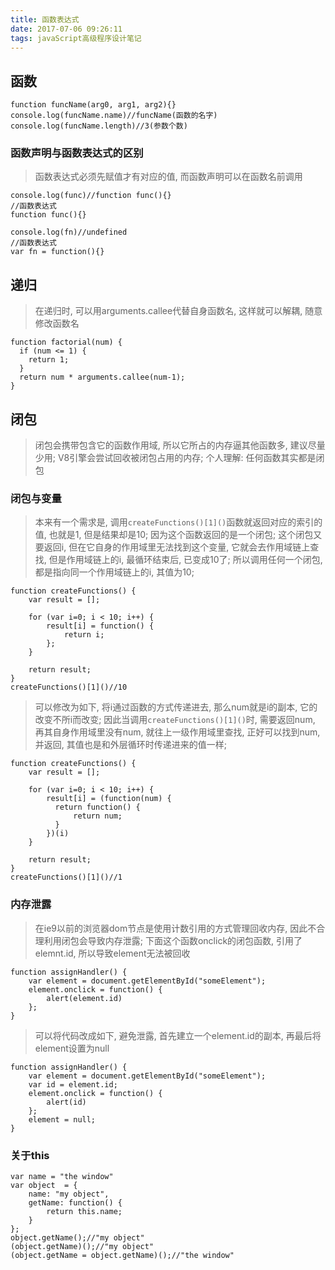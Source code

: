 ```yaml
---
title: 函数表达式
date: 2017-07-06 09:26:11
tags: javaScript高级程序设计笔记
---
```

## 函数
```
function funcName(arg0, arg1, arg2){}
console.log(funcName.name)//funcName(函数的名字)
console.log(funcName.length)//3(参数个数)
```
### 函数声明与函数表达式的区别
>函数表达式必须先赋值才有对应的值, 而函数声明可以在函数名前调用

```
console.log(func)//function func(){}
//函数表达式
function func(){}

console.log(fn)//undefined
//函数表达式
var fn = function(){}
```

## 递归
> 在递归时, 可以用arguments.callee代替自身函数名, 这样就可以解耦, 随意修改函数名

```
function factorial(num) {
  if (num <= 1) {
    return 1;
  }
  return num * arguments.callee(num-1);
}
```

## 闭包
> 闭包会携带包含它的函数作用域, 所以它所占的内存逼其他函数多, 建议尽量少用; V8引擎会尝试回收被闭包占用的内存;
个人理解: 任何函数其实都是闭包

### 闭包与变量
> 本来有一个需求是, 调用`createFunctions()[1]()`函数就返回对应的索引的值, 也就是1, 但是结果却是10; 因为这个函数返回的是一个闭包;
这个闭包又要返回i, 但在它自身的作用域里无法找到这个变量, 它就会去作用域链上查找, 但是作用域链上的i, 最循环结束后, 已变成10了; 所以调用任何一个闭包,
都是指向同一个作用域链上的i, 其值为10;

```
function createFunctions() {
    var result = [];

    for (var i=0; i < 10; i++) {
        result[i] = function() {
            return i;
        };
    }

    return result;
}
createFunctions()[1]()//10
```

> 可以修改为如下, 将i通过函数的方式传递进去, 那么num就是i的副本, 它的改变不所i而改变;
因此当调用`createFunctions()[1]()`时, 需要返回num, 再其自身作用域里没有num, 就往上一级作用域里查找,
正好可以找到num, 并返回, 其值也是和外层循环时传递进来的值一样;

```
function createFunctions() {
    var result = [];

    for (var i=0; i < 10; i++) {
        result[i] = (function(num) {
          return function() {
              return num;
          }
        })(i)
    }

    return result;
}
createFunctions()[1]()//1
```

### 内存泄露
> 在ie9以前的浏览器dom节点是使用计数引用的方式管理回收内存, 因此不合理利用闭包会导致内存泄露;
下面这个函数onclick的闭包函数, 引用了elemnt.id, 所以导致element无法被回收

```
function assignHandler() {
    var element = document.getElementById("someElement");
    element.onclick = function() {
        alert(element.id)
    };
}
```
> 可以将代码改成如下, 避免泄露, 首先建立一个element.id的副本, 再最后将element设置为null

```
function assignHandler() {
    var element = document.getElementById("someElement");
    var id = element.id;
    element.onclick = function() {
        alert(id)
    };
    element = null;
}
```

### 关于this
```
var name = "the window"
var object  = {
    name: "my object",
    getName: function() {
        return this.name;
    }
};
object.getName();//"my object"
(object.getName)();//"my object"
(object.getName = object.getName)();//"the window"
```
